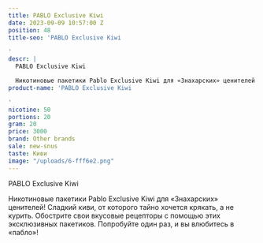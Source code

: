 ```yaml
---
title: PABLO Exclusive Kiwi
date: 2023-09-09 10:57:00 Z
position: 48
title-seo: 'PABLO Exclusive Kiwi

'
descr: |
  PABLO Exclusive Kiwi

  Никотиновые пакетики Pablo Exclusive Kiwi для «Знахарских» ценителей! Сладкий киви, от которого тайно хочется крякать, а не курить. Обострите свои вкусовые рецепторы с помощью этих эксклюзивных пакетиков. Попробуйте один раз, и вы влюбитесь в «пабло»!
product-name: 'PABLO Exclusive Kiwi

'
nicotine: 50
portions: 20
gram: 20
price: 3000
brand: Other brands
sale: new-snus
taste: Киви
image: "/uploads/6-fff6e2.png"
---
```


PABLO Exclusive Kiwi

Никотиновые пакетики Pablo Exclusive Kiwi для «Знахарских» ценителей! Сладкий киви, от которого тайно хочется крякать, а не курить. Обострите свои вкусовые рецепторы с помощью этих эксклюзивных пакетиков. Попробуйте один раз, и вы влюбитесь в «пабло»!
